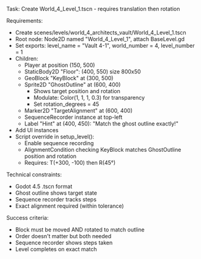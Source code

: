 Task: Create World_4_Level_1.tscn - requires translation then rotation

Requirements:
- Create scenes/levels/world_4_architects_vault/World_4_Level_1.tscn
- Root node: Node2D named "World_4_Level_1", attach BaseLevel.gd
- Set exports: level_name = "Vault 4-1", world_number = 4, level_number = 1
- Children:
  - Player at position (150, 500)
  - StaticBody2D "Floor": (400, 550) size 800x50
  - GeoBlock "KeyBlock" at (300, 500)
  - Sprite2D "GhostOutline" at (600, 400)
	- Shows target position and rotation
	- Modulate: Color(1, 1, 1, 0.3) for transparency
	- Set rotation_degrees = 45
  - Marker2D "TargetAlignment" at (600, 400)
  - SequenceRecorder instance at top-left
  - Label "Hint" at (400, 450): "Match the ghost outline exactly!"
- Add UI instances
- Script override in setup_level():
  - Enable sequence recording
  - AlignmentCondition checking KeyBlock matches GhostOutline position and rotation
  - Requires: T(+300, -100) then R(45°)

Technical constraints:
- Godot 4.5 .tscn format
- Ghost outline shows target state
- Sequence recorder tracks steps
- Exact alignment required (within tolerance)

Success criteria:
- Block must be moved AND rotated to match outline
- Order doesn't matter but both needed
- Sequence recorder shows steps taken
- Level completes on exact match

